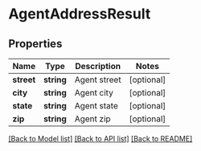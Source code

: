 # AgentAddressResult

## Properties
Name | Type | Description | Notes
------------ | ------------- | ------------- | -------------
**street** | **string** | Agent street | [optional] 
**city** | **string** | Agent city | [optional] 
**state** | **string** | Agent state | [optional] 
**zip** | **string** | Agent zip | [optional] 

[[Back to Model list]](../README.md#documentation-for-models) [[Back to API list]](../README.md#documentation-for-api-endpoints) [[Back to README]](../README.md)


